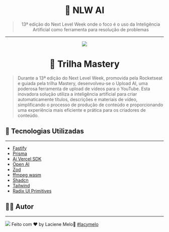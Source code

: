 <div align="center">
  <h1>
    🤖 NLW AI
  </h1>

  > 13ª edição do Next Level Week onde o foco é o uso da Inteligência Artificial como ferramenta para resolução de problemas

  ---
  
  <img src="https://github.com/Azanniel/nlw-ia/assets/71537090/2fcaee3c-47df-44d5-bebc-0f8783b05299" />
</div>

<div align="center">
  <h1>
    🤖 Trilha Mastery
  </h1>
</div>

> Durante a 13ª edição do Next Level Week, promovida pela Rocketseat e guiada pela trilha Mastery, desenvolveu-se o Upload AI, uma poderosa ferramenta de upload de vídeos para o YouTube. Esta inovadora solução utiliza a inteligência artificial para criar automaticamente títulos, descrições e materiais de vídeo, simplificando o processo de produção de conteúdo e proporcionando uma experiência mais eficiente e prática para os criadores de conteúdo.

## :rocket: Tecnologias Utilizadas
---
- [Fastify](https://fastify.dev/)
- [Prisma](https://www.prisma.io/)
- [Ai Vercel SDK](https://sdk.vercel.ai/docs)
- [Open AI](https://platform.openai.com/docs/introduction)
- [Zod](https://zod.dev/)
- [ffmpeg wasm](https://ffmpegwasm.netlify.app/)
- [Shadcn](https://ui.shadcn.com/)
- [Tailwind](https://tailwindcss.com/)
- [Radix UI Primitives](https://www.radix-ui.com/primitives)


## :man_student: Autor
---
<a href="https://www.linkedin.com/in/laciene-alves-melo-97a69b222/" target="_blank"><img src="https://img.shields.io/badge/-LinkedIn-%230077B5?style=for-the-badge&logo=linkedin&logoColor=white" target="_blank"></a>
Feito com ♥ by Laciene Melo:wave: [#lacymelo](https://github.com/lacymelo)
